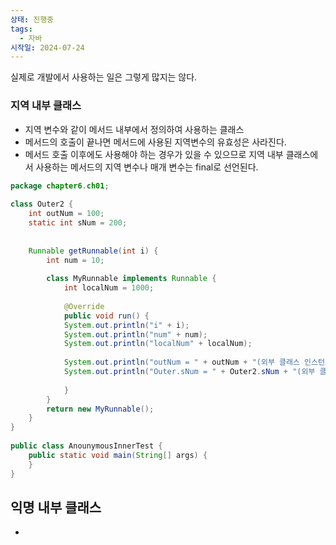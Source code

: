 ```yaml
---
상태: 진행중
tags:
  - 자바
시작일: 2024-07-24
---
```

실제로 개발에서 사용하는 일은 그렇게 많지는 않다.

### 지역 내부 클래스
- 지역 변수와 같이 메서드 내부에서 정의하여 사용하는 클래스
- 메서드의 호출이 끝나면 메서드에 사용된 지역변수의 유효성은 사라진다.
- 메서드 호출 이후에도 사용해야 하는 경우가 있을 수 있으므로 지역 내부 클래스에서 사용하는 메서드의 지역 변수나 매개 변수는 final로 선언된다.

```java
package chapter6.ch01;  
  
class Outer2 {  
	int outNum = 100;  
	static int sNum = 200;  
  
  
	Runnable getRunnable(int i) {  
		int num = 10;  
  
		class MyRunnable implements Runnable {  
			int localNum = 1000;  
  
			@Override  
			public void run() {  
			System.out.println("i" + i);  
			System.out.println("num" + num);  
			System.out.println("localNum" + localNum);  
	  
			System.out.println("outNum = " + outNum + "(외부 클래스 인스턴스 변수)");  
			System.out.println("Outer.sNum = " + Outer2.sNum + "(외부 클래스 정적 변수)");  
	  
			}  
		}  
		return new MyRunnable();
	}  
}  
  
public class AnounymousInnerTest {  
	public static void main(String[] args) {  
	}  
}
```

## 익명 내부 클래스
- 